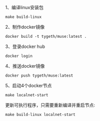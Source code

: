 1、编译linux安装包
```
make build-linux
```

2、制作docker镜像
```
docker build -t tygeth/muse:latest .
```

3、登录docker hub
```
docker login
```

4、推送docker镜像
```
docker push tygeth/muse:latest
```


5、启动4个docker节点

```
make localnet-start
```

更新可执行程序，只需要重新编译并重启节点:
```$xslt
make build-linux localnet-start
```


